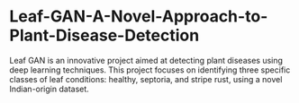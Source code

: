 # Leaf-GAN-A-Novel-Approach-to-Plant-Disease-Detection
Leaf GAN is an innovative project aimed at detecting plant diseases using deep learning techniques. This project focuses on identifying three specific classes of leaf conditions: healthy, septoria, and stripe rust, using a novel Indian-origin dataset.
